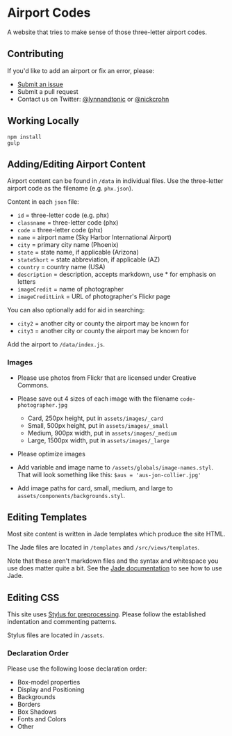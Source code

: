 # Airport Codes

A website that tries to make sense of those three-letter airport codes.

## Contributing

If you'd like to add an airport or fix an error, please:

- [Submit an issue](https://github.com/lynnandtonic/airport-codes/issues)
- Submit a pull request
- Contact us on Twitter: [@lynnandtonic](https://twitter.com/lynnandtonic) or [@nickcrohn](https://twitter.com/nickcrohn)

## Working Locally

```
npm install
gulp
```

## Adding/Editing Airport Content

Airport content can be found in `/data` in individual files. Use the three-letter airport code as the filename (e.g. `phx.json`).

Content in each `json` file:

- `id` = three-letter code (e.g. phx)
- `classname` = three-letter code (phx)
- `code` = three-letter code (phx)
- `name` = airport name (Sky Harbor International Airport)
- `city` = primary city name (Phoenix)
- `state` = state name, if applicable (Arizona)
- `stateShort` = state abbreviation, if applicable (AZ)
- `country` = country name (USA)
- `description` = description, accepts markdown, use * for emphasis on letters
- `imageCredit` = name of photographer
- `imageCreditLink` = URL of photographer's Flickr page

You can also optionally add for aid in searching:

- `city2` = another city or county the airport may be known for
- `city3` = another city or county the airport may be known for

Add the airport to `/data/index.js`.

### Images

- Please use photos from Flickr that are licensed under Creative Commons.
- Please save out 4 sizes of each image with the filename `code-photographer.jpg`
  - Card, 250px height, put in `assets/images/_card`
  - Small, 500px height, put in `assets/images/_small`
  - Medium, 900px width, put in `assets/images/_medium`
  - Large, 1500px width, put in `assets/images/_large`
- Please optimize images

- Add variable and image name to `/assets/globals/image-names.styl`. That will look something like this: `$aus = 'aus-jon-collier.jpg'`
- Add image paths for card, small, medium, and large to `assets/components/backgrounds.styl`.

## Editing Templates

Most site content is written in Jade templates which produce the site HTML.

The Jade files are located in `/templates` and `/src/views/templates`.

Note that these aren't markdown files and the syntax and whitespace you use does matter quite a bit. See the [Jade documentation](http://jade-lang.com) to see how to use Jade.

## Editing CSS

This site uses [Stylus for preprocessing](http://learnboost.github.io/stylus/). Please follow the established indentation and commenting patterns.

Stylus files are located in `/assets`.

### Declaration Order

Please use the following loose declaration order:

* Box-model properties
* Display and Positioning
* Backgrounds
* Borders
* Box Shadows
* Fonts and Colors
* Other